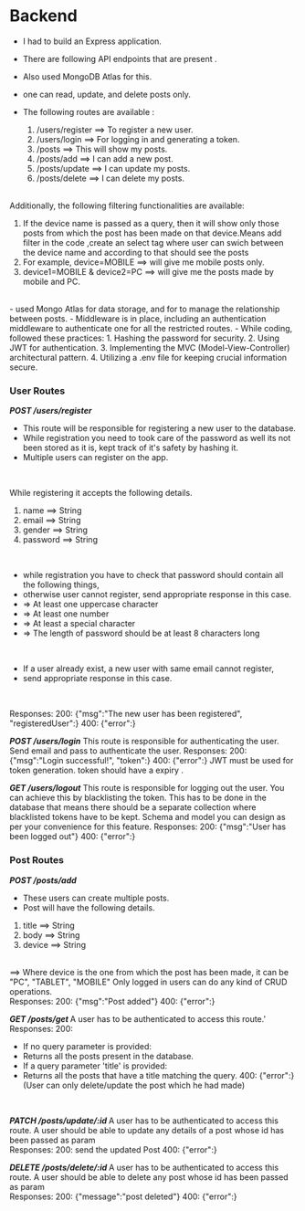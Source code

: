 
# Backend

- I had to build an Express application. 
- There are following API endpoints that are present . 
- Also used MongoDB Atlas for this.
- one can read, update, and delete posts only. 

- The following routes are available :
    1. /users/register ==> To register a new user.
    2. /users/login ==> For logging in and generating a token.
    3. /posts ==> This will show my posts.
    4. /posts/add ==> I can add a new post.
    5. /posts/update ==> I can update my posts.
    6. /posts/delete ==> I can delete my posts.
    <br>

Additionally, the following filtering functionalities are available:
1. If the device name is passed as a query, then it will show only those posts from which the post has been made on that device.Means add filter in the code ,create an select tag where user can swich between the device name and according to that should see the posts 
2. For example, device=MOBILE ==> will give me mobile posts only.
3. device1=MOBILE & device2=PC ==> will give me the posts made by mobile and PC.
 <br>
- used Mongo Atlas for data storage, and for to manage the relationship between posts.
- Middleware is in place, including an authentication middleware to authenticate one for all the restricted routes.
- While coding, followed these practices:
	1. Hashing the password for security.
	2. Using JWT for authentication.
	3. Implementing the MVC (Model-View-Controller) architectural pattern.
	4. Utilizing a .env file for keeping crucial information secure.

 <br>

### User Routes
***POST /users/register***
- This route will be responsible for registering a new user to the database.
- While registration you need to took care of the password as well its not been stored as it is, kept track of it's safety by hashing it.
- Multiple users can register on the app.
 <br>

While registering it accepts the following details.

1) name ==> String
2) email ==> String
3) gender ==> String
4) password ==> String

 <br>

- while registration you have to check that password should contain all the following things, 
- otherwise user cannot register, send appropriate response in this case.
- => At least one uppercase character
- => At least one number
- => At least a special character
- => The length of password should be at least 8 characters long
 <br>

- If a user already exist, a new user with same email cannot register, 
- send appropriate response in this case.
 <br>

Responses:
200: {"msg":"The new user has been registered", "registeredUser":<User details who just registered>}
400: {"error":<error message should be sent>}
 <br>


***POST /users/login***
This route is responsible for authenticating the user.
Send email and pass to authenticate the user.
Responses:
200: {"msg":"Login successful!", "token":<A token has to be sent>}
400: {"error":<error message should be sent>}
JWT must be used for token generation.
token should have a expiry .
 <br>

***GET /users/logout***
This route is responsible for logging out the user.
You can achieve this by blacklisting the token.
This has to be done in the database that means there should be a separate collection where blacklisted tokens have to be kept.
Schema and model you can design as per your convenience for this feature.
Responses:
200: {"msg":"User has been logged out"}
400: {"error":<error message should be sent>}
 <br>

### Post Routes
***POST /posts/add <Restricted Route>***
- These users can create multiple posts.
- Post will have the following details.
1) title ==> String
2) body ==> String
3) device ==> String
<br>
==> Where device is the one from which the post has been made, it can be "PC", "TABLET", "MOBILE"
Only logged in users can do any kind of CRUD operations.
 <br>
Responses:
200: {"msg":"Post added"}
400: {"error":<error message should be sent>}
 <br>

***GET /posts/get <Restricted Route>***
A user has to be authenticated to access this route.'
 <br>
Responses:
200:
- If no query parameter is provided:
- Returns all the posts present in the database.
- If a query parameter 'title' is provided:
- Returns all the posts that have a title matching the query.
400: {"error":<error message should be sent>}
(User can only delete/update the post which he had made)
 <br>

***PATCH /posts/update/:id <Restricted Route>***
A user has to be authenticated to access this route.
A user should be able to update any details of a post whose id has been passed as param
 <br>
Responses:
200: send the updated Post
400: {"error":<error message should be sent>}
 <br>

***DELETE /posts/delete/:id <Restricted Route>***
A user has to be authenticated to access this route.
A user should be able to delete any post whose id has been passed as param
<br>
Responses:
200: {"message":"post deleted"}
400: {"error":<error message should be sent>}


<!-- img links: 
https://i.ibb.co/YRRqK5M/istock.jpg
https://i.ibb.co/Sm6vcX4/post-logo.jpg
https://i.ibb.co/0sx4rsn/posts-markers.jpg -->